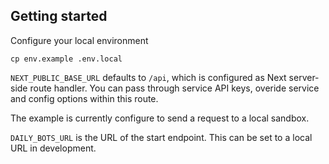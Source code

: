## Getting started

Configure your local environment

```shell
cp env.example .env.local
```

`NEXT_PUBLIC_BASE_URL` defaults to `/api`, which is configured as Next server-side route handler. You can pass through service API keys, overide service and config options within this route.

The example is currently configure to send a request to a local sandbox.

`DAILY_BOTS_URL` is the URL of the start endpoint. This can be set to a local URL in development.